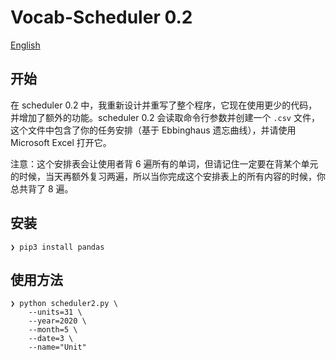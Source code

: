 # Vocab-Scheduler 0.2

[English](README.md)

## 开始

在 scheduler 0.2 中，我重新设计并重写了整个程序，它现在使用更少的代码，并增加了额外的功能。scheduler 0.2 会读取命令行参数并创建一个 `.csv` 文件，这个文件中包含了你的任务安排（基于 Ebbinghaus 遗忘曲线），并请使用 Microsoft Excel 打开它。

注意：这个安排表会让使用者背 6 遍所有的单词，但请记住一定要在背某个单元的时候，当天再额外复习两遍，所以当你完成这个安排表上的所有内容的时候，你总共背了 8 遍。

## 安装

```
❯ pip3 install pandas
```

## 使用方法

```
❯ python scheduler2.py \
    --units=31 \
    --year=2020 \
    --month=5 \
    --date=3 \
    --name="Unit"
```